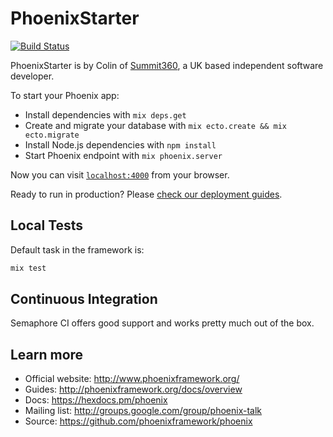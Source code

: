 # PhoenixStarter

[![Build Status](https://semaphoreci.com/api/v1/summit360/phoenix_starter/branches/master/badge.svg)](https://semaphoreci.com/summit360/phoenix_starter)

PhoenixStarter is by Colin of [Summit360](http://summit360.co.uk), a UK based independent software developer.

To start your Phoenix app:

  * Install dependencies with `mix deps.get`
  * Create and migrate your database with `mix ecto.create && mix ecto.migrate`
  * Install Node.js dependencies with `npm install`
  * Start Phoenix endpoint with `mix phoenix.server`

Now you can visit [`localhost:4000`](http://localhost:4000) from your browser.

Ready to run in production? Please [check our deployment guides](http://www.phoenixframework.org/docs/deployment).

## Local Tests
Default task in the framework is:
```bash
mix test
```
## Continuous Integration
Semaphore CI offers good support and works pretty much out of the box.

## Learn more

  * Official website: http://www.phoenixframework.org/
  * Guides: http://phoenixframework.org/docs/overview
  * Docs: https://hexdocs.pm/phoenix
  * Mailing list: http://groups.google.com/group/phoenix-talk
  * Source: https://github.com/phoenixframework/phoenix
